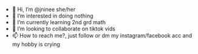- 👋 Hi, I’m @jninee she/her
- 👀 I’m interested in doing nothing
- 🌱 I’m currently learning 2nd grd math
- 💞️ I’m looking to collaborate on tiktok vids
- 📫 How to reach me?, just follow or dm my instagram/facebook acc
and my hobby is crying 
<!---
jninee/jninee is a ✨ special ✨ repository because its `README.md` (this file) appears on your GitHub profile.
You can click the Preview link to take a look at your changes.
--->
